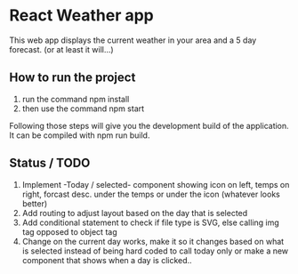 # React Weather app

This web app displays the current weather in your area and a 5 day forecast. (or at least it will...)

## How to run the project
<ol>
<li>run the command npm install</li>
<li>then use the command npm start</li>
</ol>

Following those steps will give you the development build of the application. It can be compiled with npm run build.

## Status / TODO
<ol>
<li>Implement -Today / selected- component showing icon on left, temps on right, forcast desc. under the temps or under the icon (whatever looks better)</li>
<li>Add routing to adjust layout based on the day that is selected</li>
<li>Add conditional statement to check if file type is SVG, else calling img tag opposed to object tag</li>
<li>Change on the current day works, make it so it changes based on what is selected instead of being hard coded to call today only or make a new component that shows when a day is clicked..</li>
</ol>